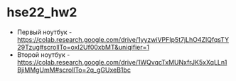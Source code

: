 # hse22_hw2

* Первый ноутбук - https://colab.research.google.com/drive/1yyzwiVPFIp5t7jLhO4ZlQfqsTY29Tzug#scrollTo=oxI2Uf00xbMT&uniqifier=1
* Второй ноутбук - https://colab.research.google.com/drive/1WQvqcTxMUNxfrJK5xXqLLn1BjiMMgUmM#scrollTo=2q_gGUxeB1bc
